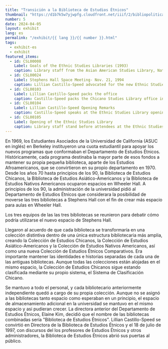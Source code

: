 ```yaml
---
title: "Transición a la Biblioteca de Estudios Étnicos"
thumbnail: "https://d1b7k5w7yjwpfg.cloudfront.net/iiif/2/bibliopolitica_CSL00105_CSL00105_001/full/800,/0/default.jpg"
number: 5
date: 2024-04-05
layout: exhibit
lang: es
permalink: "/exhibit/{{ lang }}/{{ number }}.html"
tags: 
  - exhibit-es
  - exhibit
featured_items:
  - id: CSL00008
    Label: Goals of the Ethnic Studies Libraries (1993)
    caption: Library staff from the Asian American Studies Library, Native American Studies Library, and Chicano Studies Library stated their combined missions and goals and presented them to the faculty of the Ethnic Studies Department. 
  - id: CSL00024
    Label: Stephens Hall Space Meeting- Nov. 21, 1994
    caption: Lillian Castillo-Speed advocated for the new Ethnic Studies Library to have sufficient space for its operations, staff and collections. 
  - id: CSL00103
    Label: Lillian Castillo-Speed packs the office
    caption: Castillo-Speed packs the Chicano Studies Library office in preparation to move to the new space in Stephens Hall. 
  - id: CSL00104
    Label: Lillian Castillo-Speed Opening Remarks
    caption: Castillo-Speed speaks at the Ethnic Studies Library opening celebration.
  - id: CSL00105
    Label: Opening of the Ethnic Studies Library
    caption: Library staff stand before attendees at the Ethnic Studies Library opening celebration on July 18, 1997
---
```

En 1969, los Estudiantes Asociados de la Universidad de California (ASUC en inglés) en Berkeley instituyeron una cuota estudiantil para apoyar los nuevos programas que conformaban el Departamento de Estudios Étnicos.  Históricamente, cada programa destinaba la mayor parte de esos fondos a mantener su propia pequeña biblioteca, aparte de los Estudios Afroamericanos, que se convirtieron en su propio departamento en 1970. Desde los años 70 hasta principios de los 90, la Biblioteca de Estudios Chicanos, la Biblioteca de Estudios Asiático-Americanos y la Biblioteca de Estudios Nativos Americanos ocuparon espacios en Wheeler Hall. A principios de los 90, la administración de la universidad pidió al Departamento de Estudios Étnicos que considerara la posibilidad de moverse las tres bibliotecas a Stephens Hall con el fin de crear más espacio para aulas en Wheeler Hall.

Los tres equipos de las las tres bibliotecas se reunieron para debatir cómo podría utilizarse el nuevo espacio de Stephens Hall. 

Llegaron al acuerdo de que cada biblioteca se transformaría en una colección distintiva dentro de una única estructura bibliotecaria más amplia, creando la Colección de Estudios Chicanos, la Colección de Estudios Asiático-Americanos y la Colección de Estudios Nativos Americanos, así como una nueva Colección de Estudios Étnicos Comparativos. Era importante mantener las identidades e historias separadas de cada una de las antiguas bibliotecas. Aunque todas las colecciones están alojadas en el mismo espacio, la Colección de Estudios Chicanos sigue estando clasificada mediante su propio sistema, el Sistema de Clasificación Chicano.  

Se mantuvo a todo el personal, y cada bibliotecario anteriormente independiente quedó a cargo de su propia colección.  Aunque no se asignó a las bibliotecas tanto espacio como esperaban en un principio, el espacio de almacenamiento adicional en la universidad se mantuvo en el mismo espacio y asi pudieran crecer. La directora anterior del Departamento de Estudios Étnicos, Elaine Kim, decidió que el nombre de las bibliotecas combinadas sería "Biblioteca de Estudios Étnicos". Lillian Castillo-Speed se convirtió en Directora de la Biblioteca de Estudios Étnicos y el 18 de julio de 1997, con discursos del los profesores de Estudios Étnicos y otros administradores, la Biblioteca de Estudios Étnicos abrió sus puertas al público.

